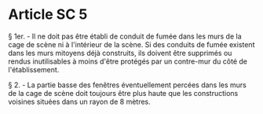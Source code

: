 # Article SC 5

§ 1er. - Il ne doit pas être établi de conduit de fumée dans les murs de la cage de scène ni à l'intérieur de la scène. Si des conduits de fumée existent dans les murs mitoyens déjà construits, ils doivent être supprimés ou rendus inutilisables à moins d'être protégés par un contre-mur du côté de l'établissement.

§ 2. - La partie basse des fenêtres éventuellement percées dans les murs de la cage de scène doit toujours être plus haute que les constructions voisines situées dans un rayon de 8 mètres.
